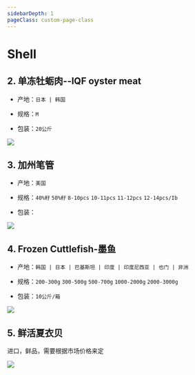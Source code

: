 ```yaml
---
sidebarDepth: 1
pageClass: custom-page-class
---
```


# Shell

## 2. 单冻牡蛎肉--IQF oyster meat
- 产地：`日本 | 韩国`</p>
- 规格：`M`</p>
- 包装：`20公斤`</p>

<div class="imgb" >
 <img  src="https://yuhuawebsite.oss-cn-hongkong.aliyuncs.com/P-S-2.%E5%8D%95%E5%86%BB%E7%89%A1%E8%9B%8E%E8%82%89--IQF%20oyster%20meat.jpg">
</div>


## 3. 加州笔管
- 产地：`美国`</p>
- 规格：`40%籽` `50%籽` `8-10pcs` `10-11pcs` `11-12pcs` `12-14pcs/Ib`</p>
- 包装：</p>

<div class="imgb" >
 <img  src="https://yuhuawebsite.oss-cn-hongkong.aliyuncs.com/P-S-3.%E5%8A%A0%E5%B7%9E%E7%AC%94%E7%AE%A1--California%20squid%202.jpg">
</div>


## 4. Frozen Cuttlefish-墨鱼
- 产地：`韩国 | 日本 | 巴基斯坦 | 印度 | 印度尼西亚 | 也门 | 非洲`</p>
- 规格：`200-300g` `300-500g` `500-700g` `1000-2000g` `2000-3000g`</p>
- 包装：`10公斤/箱`</p>

<div class="imgb" >
 <img  src="https://yuhuawebsite.oss-cn-hongkong.aliyuncs.com/P-S-4.%E5%A2%A8%E9%B1%BC--Cuttle%20fish.jpg">
</div>


## 5. 鲜活夏衣贝
进口，鲜品，需要根据市场价格来定

<div class="imgb" >
 <img  src="https://yuhuawebsite.oss-cn-hongkong.aliyuncs.com/A-O-%E7%AB%A0%E9%B1%BC%E4%B8%B8%E5%AD%90-Octopus%20ball.jpg">
</div>


